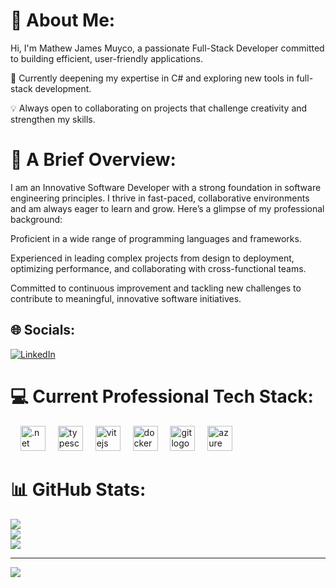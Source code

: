 
# 💫 About Me:
Hi, I'm Mathew James Muyco, a passionate Full-Stack Developer committed to building efficient, user-friendly applications.

🌱 Currently deepening my expertise in C# and exploring new tools in full-stack development.

💡 Always open to collaborating on projects that challenge creativity and strengthen my skills.

# 🚀 A Brief Overview:
I am an Innovative Software Developer with a strong foundation in software engineering principles. I thrive in fast-paced, collaborative environments and am always eager to learn and grow. Here’s a glimpse of my professional background:

Proficient in a wide range of programming languages and frameworks.

Experienced in leading complex projects from design to deployment, optimizing performance, and collaborating with cross-functional teams.

Committed to continuous improvement and tackling new challenges to contribute to meaningful, innovative software initiatives.

## 🌐 Socials:
[![LinkedIn](https://img.shields.io/badge/LinkedIn-%230077B5.svg?logo=linkedin&logoColor=white)](https://www.linkedin.com/in/mjpmuyco/) 

# 💻 Current Professional Tech Stack:
<div align="left">
  <img width="12"/>
  <img src="https://cdn.jsdelivr.net/gh/devicons/devicon@latest/icons/dotnetcore/dotnetcore-original.svg" height="40" alt=".net core logo" />
  <img width="12" />
  <img src="https://cdn.jsdelivr.net/gh/devicons/devicon/icons/typescript/typescript-original.svg" height="40" alt="typescript logo"  />
  <img width="12" />
  <img src="https://cdn.jsdelivr.net/gh/devicons/devicon@latest/icons/vitejs/vitejs-original.svg" height="40" alt="vitejs logo" />
  <img width="12" />
  <img src="https://cdn.jsdelivr.net/gh/devicons/devicon@latest/icons/docker/docker-plain.svg" height="40" alt="docker logo" />
  <img width="12" />
  <img src="https://cdn.jsdelivr.net/gh/devicons/devicon@latest/icons/git/git-original.svg" height="40" alt="git logo"/>
  <img width="12" />
  <img src="https://cdn.jsdelivr.net/gh/devicons/devicon@latest/icons/azure/azure-original.svg" height="40" alt="azure logo" />
</div>

###

# 📊 GitHub Stats:
![](https://github-readme-stats.vercel.app/api?username=YouDontSayIt-dev&theme=dark&hide_border=false&include_all_commits=false&count_private=false)<br/>
![](https://github-readme-streak-stats.herokuapp.com/?user=YouDontSayIt-dev&theme=dark&hide_border=false)<br/>
![](https://github-readme-stats.vercel.app/api/top-langs/?username=YouDontSayIt-dev&theme=dark&hide_border=false&include_all_commits=false&count_private=false&layout=compact)

---
[![](https://visitcount.itsvg.in/api?id=YouDontSayIt-dev&icon=0&color=0)](https://visitcount.itsvg.in)

